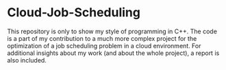 # Cloud-Job-Scheduling
This repository is only to show my style of programming in C++. The code is a part of my contribution to a much more complex project for the optimization of a job scheduling problem in a cloud environment. For additional insights about my work (and about the whole project), a report is also included.
